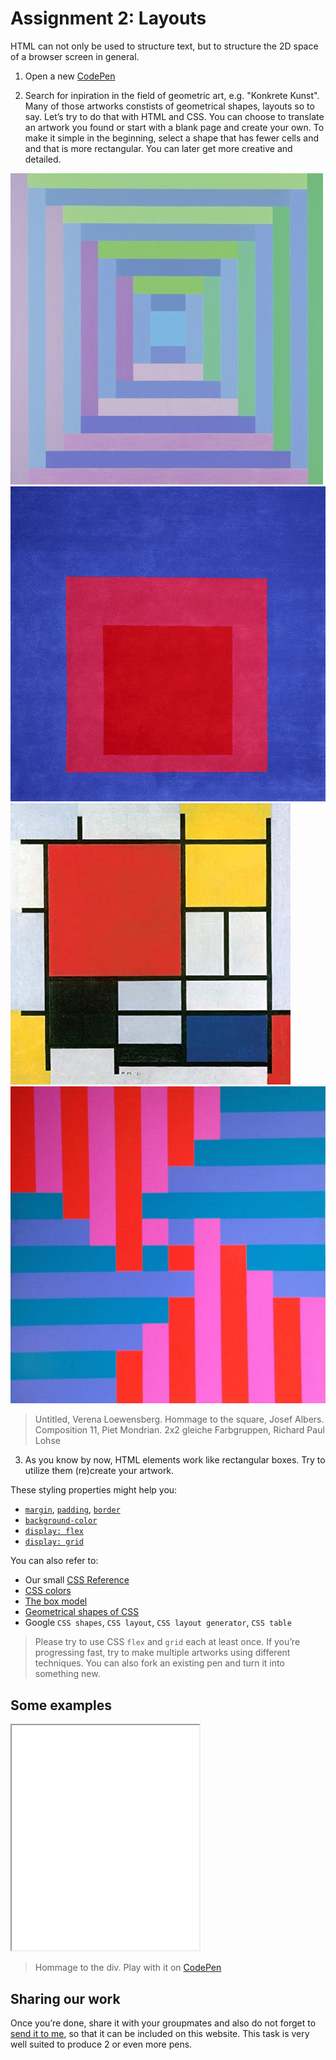# Assignment 2: Layouts

HTML can not only be used to structure text, but to structure the 2D space of a browser screen in general.

1. Open a new [CodePen](https://codepen.io/pen)

2. Search for inpiration in the field of geometric art, e.g. "Konkrete Kunst". Many of those artworks constists of geometrical shapes, layouts so to say. Let’s try to do that with HTML and CSS. You can choose to translate an artwork you found or start with a blank page and create your own. To make it simple in the beginning, select a shape that has fewer cells and and that is more rectangular. You can later get more creative and detailed.

<div class="grid col4">
    <img src="verena-loewensberg-untitled.jpg" alt="Untitled, Verena Loewensberg" />
    <img src="josef-albers-square.jpg" alt="Hommage to the square, Josef Albers" />
    <img src="piet-mondrian-komposition-11.jpg" alt="Composition 11, Piet Mondrian" />
    <img src="richard-paul-lohse-2x2.jpg" alt="2x2 gleiche Farbgruppen, Richard Paul Lohse" />
</div>

> Untitled, Verena Loewensberg. Hommage to the square, Josef Albers. Composition 11, Piet Mondrian. 2x2 gleiche Farbgruppen, Richard Paul Lohse

3. As you know by now, HTML elements work like rectangular boxes. Try to utilize them (re)create your artwork.

These styling properties might help you:

- [`margin`](https://www.w3schools.com/css/css_margin.asp), [`padding`](https://www.w3schools.com/css/css_padding.asp), [`border`](https://www.w3schools.com/css/css_border.asp)
- [`background-color`](https://www.w3schools.com/css/css_background.asp)
- [`display: flex`](https://css-tricks.com/snippets/css/a-guide-to-flexbox/)
- [`display: grid`](https://css-tricks.com/snippets/css/complete-guide-grid/)

You can also refer to:
- Our small [CSS Reference](/2/manual/CSS-reference.html)
- [CSS colors](https://www.w3schools.com/colors/default.asp)
- [The box model](https://www.w3schools.com/css/css_boxmodel.asp)
- [Geometrical shapes of CSS](https://css-tricks.com/the-shapes-of-css/)
- Google `CSS shapes`, `CSS layout`, `CSS layout generator`, `CSS table`

> Please try to use CSS `flex` and `grid` each at least once. If you’re progressing fast, try to make multiple artworks using different techniques. You can also fork an existing pen and turn it into something new.

## Some examples

<iframe height="360" src="/2/embed/examples/josef-albers-hommage-to-the-div"></iframe>

> Hommage to the div. Play with it on [CodePen](https://codepen.io/moritzebeling/pen/PopOJeW)

## Sharing our work

Once you’re done, share it with your groupmates and also do not forget to [send it to me](/manual/4a-sharing), so that it can be included on this website.
This task is very well suited to produce 2 or even more pens.
